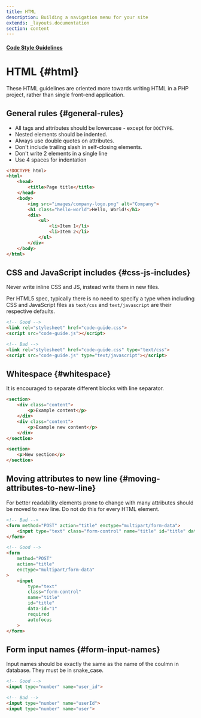 ```yaml
---
title: HTML
description: Building a navigation menu for your site
extends: _layouts.documentation
section: content
---
```


#### [Code Style Guidelines](/docs/code-style-guidelines)

# HTML {#html}

These HTML guidelines are oriented more towards writing HTML in a PHP project, rather than single front-end application.

## General rules {#general-rules}

- All tags and attributes should be lowercase - except for `DOCTYPE`.
- Nested elements should be indented.
- Always use double quotes on attributes.
- Don't include trailing slash in self-closing elements.
- Don't write 2 elements in a single line
- Use 4 spaces for indentation

```html
<!DOCTYPE html>
<html>
    <head>
        <title>Page title</title>
    </head>
    <body>
        <img src="images/company-logo.png" alt="Company">
        <h1 class="hello-world">Hello, World!</h1>
        <div>
            <ul>
                <li>Item 1</li>
                <li>Item 2</li>
            </ul>
        </div>
    </body>
</html>
```

## CSS and JavaScript includes {#css-js-includes}

Never write inline CSS and JS, instead write them in new files.

Per HTML5 spec, typically there is no need to specify a type when including CSS and JavaScript files as `text/css` and `text/javascript` are their respective defaults.
```html
<!-- Good -->
<link rel="stylesheet" href="code-guide.css">
<script src="code-guide.js"></script>

<!-- Bad -->
<link rel="stylesheet" href="code-guide.css" type="text/css">
<script src="code-guide.js" type="text/javascript"></script>
```

## Whitespace {#whitespace}

It is encouraged to separate different blocks with line separator.

```html
<section>
    <div class="content">
        <p>Example content</p>
    </div>
    <div class="content">
        <p>Example new content</p>
    </div>
</section>

<section>
    <p>New section</p>
</section>
```

## Moving attributes to new line {#moving-attributes-to-new-line}

For better readability elements prone to change with many attributes should be moved to new line. Do not do this for every HTML element.

```html
<!-- Bad -->
<form method="POST" action="title" enctype="multipart/form-data">
    <input type="text" class="form-control" name="title" id="title" data-id="1" required autofocus>
</form>
```
```html
<!-- Good -->
<form
    method="POST" 
    action="title" 
    enctype="multipart/form-data"
>
    <input 
        type="text" 
        class="form-control" 
        name="title" 
        id="title" 
        data-id="1" 
        required 
        autofocus
    >
</form>
```

## Form input names {#form-input-names}

Input names should be exactly the same as the name of the coulmn in database. They must be in snake_case.

```html
<!-- Good -->
<input type="number" name="user_id">

<!-- Bad -->
<input type="number" name="userId">
<input type="number" name="user">
```
